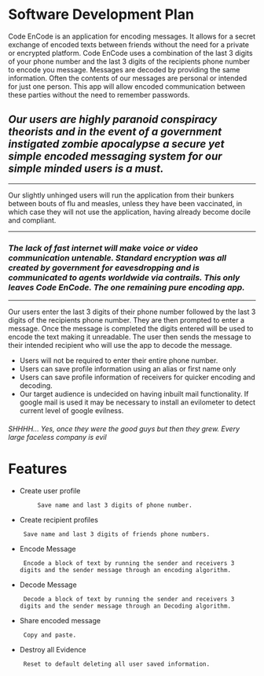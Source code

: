 # Software Development Plan 

Code EnCode is an application for encoding messages. It allows for a secret exchange of encoded texts between friends without the need for a private or encrypted platform. Code EnCode uses a combination of the last 3 digits of your phone number and the last 3 digits of the recipients phone number to encode you message. Messages are decoded by providing the same information. 
Often the contents of our messages are personal or intended for just one person. This app will allow encoded communication between these parties without the need to remember passwords.


 ## *Our users are highly paranoid conspiracy theorists and in the event of a government instigated zombie apocalypse a secure yet simple encoded messaging system for our simple minded users is a must.* 

--------------------------------------------------------------

Our slightly unhinged users will run the application from their bunkers between bouts of flu and measles, unless they have been vaccinated, in which case they will not use the application, having already become docile and compliant.

--------------------------------------------------------------

### ***The lack of fast internet will make voice or video communication untenable. Standard encryption was all created by government for eavesdropping and is communicated to agents worldwide via contrails. This only leaves Code EnCode. The one remaining pure encoding app.***

--------------------------------------------------------------
Our users enter the last 3 digits of their phone number followed by the last 3 digits of the recipients phone number. 
They are then prompted to enter a message. 
Once the message is completed the digits entered will be used to encode the text making it unreadable.
The user then sends the message to their intended recipient who will use the app to decode the message.
- Users will not be required to enter their entire phone number. 
- Users can save profile information using an alias or first name only
- Users can save profile information of receivers for quicker encoding and decoding.
- Our target audience is undecided on having inbuilt mail functionality. If google mail is used it may be necessary to install an evilometer to detect current level of google evilness. 
######          SHHHH... Yes, once they were the good guys but then they grew. Every large faceless company is evil

# Features
 * Create user profile

            Save name and last 3 digits of phone number.
 * Create recipient profiles

        Save name and last 3 digits of friends phone numbers.
 * Encode Message

        Encode a block of text by running the sender and receivers 3 digits and the sender message through an encoding algorithm.
 * Decode Message

        Decode a block of text by running the sender and receivers 3 digits and the sender message through an Decoding algorithm.

 * Share encoded message

        Copy and paste.

 * Destroy all Evidence

        Reset to default deleting all user saved information.

